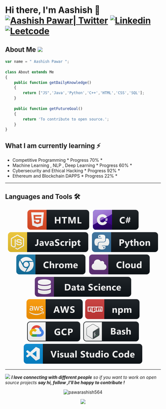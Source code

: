  <h1>Hi there, I'm Aashish 👋 <a href="https://twitter.com/aashishpawar9"><img  alt="Aashish Pawar| Twitter" width="22px" src="https://cdn.jsdelivr.net/npm/simple-icons@v3/icons/twitter.svg" /></a> <a href="https://www.linkedin.com/in/aashish-pawar/">
  <img  alt="Linkedin" width="22px" src="https://cdn.jsdelivr.net/npm/simple-icons@v3/icons/linkedin.svg" /></a><a href="https://leetcode.com/pawarashish564/"><img alt="Leetcode" width="22px" src="https://cdn.jsdelivr.net/npm/simple-icons@v3/icons/leetcode.svg" />
  </a>
<!-- ![myreadme](https://visitor-badge.glitch.me/badge?page_id=pawarashish564.myreadme) -->


<p align="center" >

  
</p>
 
## About Me  <img src="https://media.giphy.com/media/fYSnHlufseco8Fh93Z/giphy.gif" width="30">

```javascript
var name = " Aashish Pawar ";

class About extends Me
{ 
    public function getDailyKnowledge()
    {
        return ["JS",'Java','Python','C++','HTML','CSS','SQL'];
    }

    public function getFutureGoal()
    {
        return 'To contribute to open source.';
    }
}
```

## What I am currently learning ⚡ 
- Competitive Programming * Progress 70% *
- Machine Learning , NLP , Deep Learning * Progress 60% *
- Cybersecurity and Ethical Hacking * Progress 92% *
- Ethereum and Blockchain DAPPS * Progress 22% *

<!-- ![Aashish Github Stats](https://github-readme-stats.vercel.app/api?username=pawarashish564&show_icons=true&title_color=fff&icon_color=79ff97&text_color=9f9f9f&bg_color=151515) -->

---

##  Languages and Tools 🛠️

<p align="center">
 <img src="https://raw.githubusercontent.com/8bithemant/8bithemant/master/svg/dev/languages/html.svg" alt="Twitter" style="vertical-align:top; margin:4px">
 <img src="https://raw.githubusercontent.com/8bithemant/8bithemant/master/svg/dev/languages/csharp.svg"alt="Twitter" style="vertical-align:top; margin:4px">
 <img src="https://raw.githubusercontent.com/8bithemant/8bithemant/master/svg/dev/languages/js.svg" alt="Twitter" style="vertical-align:top; margin:4px">
 <img src="https://raw.githubusercontent.com/8bithemant/8bithemant/master/svg/dev/languages/python.svg" alt="Twitter" style="vertical-align:top; margin:4px">
 <img src="https://raw.githubusercontent.com/8bithemant/8bithemant/master/svg/dev/misc/chrome.svg" alt="Twitter" style="vertical-align:top; margin:4px">
 <img src="https://raw.githubusercontent.com/8bithemant/8bithemant/master/svg/dev/misc/cloud.svg" alt="Twitter" style="vertical-align:top; margin:4px">
 <img src="https://raw.githubusercontent.com/8bithemant/8bithemant/master/svg/dev/misc/datascience.svg" alt="Twitter" style="vertical-align:top; margin:4px"><img src="https://raw.githubusercontent.com/8bithemant/8bithemant/master/svg/dev/services/aws.svg" alt="Twitter" style="vertical-align:top; margin:4px"><img src="https://raw.githubusercontent.com/8bithemant/8bithemant/master/svg/dev/services/npm.svg" alt="Twitter" style="vertical-align:top; margin:4px"><img src="https://raw.githubusercontent.com/8bithemant/8bithemant/master/svg/dev/services/gcp.svg" alt="Twitter" style="vertical-align:top; margin:4px"><img src="https://raw.githubusercontent.com/8bithemant/8bithemant/master/svg/dev/tools/bash.svg" alt="Twitter" style="vertical-align:top; margin:4px">
 <img src="https://raw.githubusercontent.com/8bithemant/8bithemant/master/svg/dev/tools/visualstudio_code.svg" alt="Twitter" style="vertical-align:top; margin:4px">

</p>

---
<img src="https://media.giphy.com/media/LnQjpWaON8nhr21vNW/giphy.gif" width="60"> <em><b>I love connecting with different people</b> so if you want to work on open source projects  <b>say hi, follow ,I'll be happy to contribute !</b></em>   

<p align="center"> <img src="https://komarev.com/ghpvc/?username=pawarashish564" alt="pawarashish564" /> </p>
<p align="center"> 
<img src="https://github-readme-stats.vercel.app/api?username=pawarashish564"></p>

